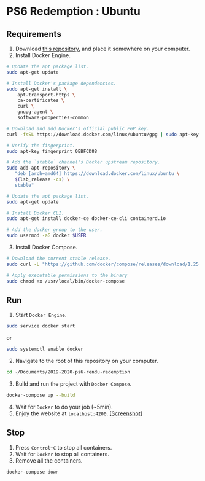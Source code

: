 # PS6 Redemption : Ubuntu
## Requirements
1. Download [this repository](https://github.com/2019-2020-ps6/2019-2020-ps6-rendu-redemption), and place it somewhere on your computer.
2. Install Docker Engine.
```bash
# Update the apt package list.
sudo apt-get update

# Install Docker's package dependencies.
sudo apt-get install \
    apt-transport-https \
    ca-certificates \
    curl \
    gnupg-agent \
    software-properties-common

# Download and add Docker's official public PGP key.
curl -fsSL https://download.docker.com/linux/ubuntu/gpg | sudo apt-key add -

# Verify the fingerprint.
sudo apt-key fingerprint 0EBFCD88

# Add the `stable` channel's Docker upstream repository.
sudo add-apt-repository \
   "deb [arch=amd64] https://download.docker.com/linux/ubuntu \
   $(lsb_release -cs) \
   stable"

# Update the apt package list.
sudo apt-get update

# Install Docker CLI.
sudo apt-get install docker-ce docker-ce-cli containerd.io

# Add the docker group to the user.
sudo usermod -aG docker $USER
```
3. Install Docker Compose.
```bash
# Download the current stable release.
sudo curl -L "https://github.com/docker/compose/releases/download/1.25.5/docker-compose-$(uname -s)-$(uname -m)" -o /usr/local/bin/docker-compose

# Apply executable permissions to the binary
sudo chmod +x /usr/local/bin/docker-compose
```

## Run
1. Start `Docker Engine`.
```bash
sudo service docker start
```
or
```bash
sudo systemctl enable docker
```
2. Navigate to the root of this repository on your computer.
```bash
cd ~/Documents/2019-2020-ps6-rendu-redemption
```
3. Build and run the project with `Docker Compose`.
```bash
docker-compose up --build
```
4. Wait for `Docker` to do your job (~5min).
5. Enjoy the website at `localhost:4200`.
[[Screenshot]](https://i.imgur.com/k641NEk.png)

## Stop
1. Press `Control+C` to stop all containers.
2. Wait for `Docker` to stop all containers.
3. Remove all the containers.
```bash
docker-compose down
```
